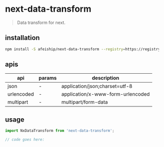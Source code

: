 # next-data-transform
> Data transform for next.

## installation
```bash
npm install -S afeiship/next-data-transform --registry=https://registry.npm.taobao.org
```

## apis
| api        | params | description                       |
| ---------- | ------ | --------------------------------- |
| json       | -      | application/json;charset=utf-8    |
| urlencoded | -      | application/x-www-form-urlencoded |
| multipart  | -      | multipart/form-data               |

## usage
```js
import NxDataTransform from 'next-data-transform';

// code goes here:
```
